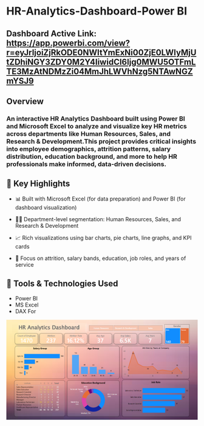 # HR-Analytics-Dashboard-Power BI

## Dashboard Active Link: https://app.powerbi.com/view?r=eyJrIjoiZjRkODE0NWItYmExNi00ZjE0LWIyMjUtZDhiNGY3ZDY0M2Y4IiwidCI6Ijg0MWU5OTFmLTE3MzAtNDMzZi04MmJhLWVhNzg5NTAwNGZmYSJ9
## Overview
### An interactive HR Analytics Dashboard built using Power BI and Microsoft Excel to analyze and visualize key HR metrics across departments like Human Resources, Sales, and Research & Development.This project provides critical insights into employee demographics, attrition patterns, salary distribution, education background, and more to help HR professionals make informed, data-driven decisions.

## 📌 Key Highlights
- 📊 Built with Microsoft Excel (for data preparation) and Power BI (for dashboard visualization)

- 🧑‍💼 Department-level segmentation: Human Resources, Sales, and Research & Development

- 📈 Rich visualizations using bar charts, pie charts, line graphs, and KPI cards

- 📌 Focus on attrition, salary bands, education, job roles, and years of service


## 🧰 Tools & Technologies Used
- Power BI	
- MS Excel	
- DAX	For

![Dashboard Screenshot](https://github.com/Amitkmr948/HR-Analytics-Dashboard/blob/2cccd229b4db88a6ff1c36ce8ce4f4c3ee1e9e79/Assets/HR-Dashboard_ss.png)


